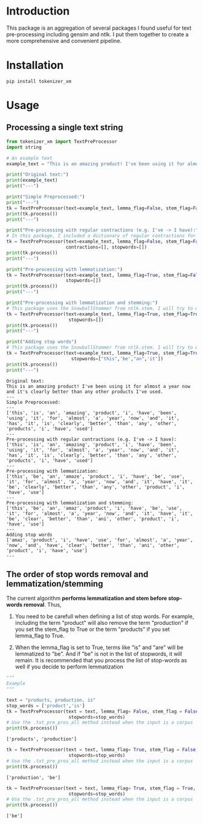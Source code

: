 
# Introduction 

This package is an aggregation of several packages I found useful for text pre-processing including gensim and ntlk. I put them together to create a more comprehensive and convenient pipeline. 

# Installation

```
pip install tokenizer_xm
```

# Usage

## Processing a single text string


```python
from tokenizer_xm import TextPreProcessor
import string

# An example text
example_text = "This is an amazing product! I've been using it for almost a year now and it's clearly better than any other products I've used."
```


```python
print("Original text:")
print(example_text)
print("---")

print("Simple Preprocessed:")
print("---")
tk = TextPreProcessor(text=example_text, lemma_flag=False, stem_flag=False, stopwords=[])
print(tk.process())
print("---")

print("Pre-processing with regular contractions (e.g. I've -> I have):")
# In this package, I included a dictionary of regular contractions for your convenience
tk = TextPreProcessor(text=example_text, lemma_flag=False, stem_flag=False, \
                      contractions=[], stopwords=[])
print(tk.process())
print("---")

print("Pre-processing with lemmatization:")
tk = TextPreProcessor(text=example_text, lemma_flag=True, stem_flag=False, \
                      stopwords=[])
print(tk.process())
print("---")

print("Pre-processing with lemmatization and stemming:")
# This package uses the SnowballStemmer from ntlk.stem. I will try to make it customizable later
tk = TextPreProcessor(text=example_text, lemma_flag=True, stem_flag=True, \
                       stopwords=[])
print(tk.process())
print("---")

print("Adding stop words")
# This package uses the SnowballStemmer from ntlk.stem. I will try to make it customizable later
tk = TextPreProcessor(text=example_text, lemma_flag=True, stem_flag=True, \
                        stopwords=["this",'be',"an",'it'])
print(tk.process())
print("---")
```

    Original text:
    This is an amazing product! I've been using it for almost a year now and it's clearly better than any other products I've used.
    ---
    Simple Preprocessed:
    ---
    ['this', 'is', 'an', 'amazing', 'product', 'i', 'have', 'been', 'using', 'it', 'for', 'almost', 'a', 'year', 'now', 'and', 'it', 'has', 'it', 'is', 'clearly', 'better', 'than', 'any', 'other', 'products', 'i', 'have', 'used']
    ---
    Pre-processing with regular contractions (e.g. I've -> I have):
    ['this', 'is', 'an', 'amazing', 'product', 'i', 'have', 'been', 'using', 'it', 'for', 'almost', 'a', 'year', 'now', 'and', 'it', 'has', 'it', 'is', 'clearly', 'better', 'than', 'any', 'other', 'products', 'i', 'have', 'used']
    ---
    Pre-processing with lemmatization:
    ['this', 'be', 'an', 'amaze', 'product', 'i', 'have', 'be', 'use', 'it', 'for', 'almost', 'a', 'year', 'now', 'and', 'it', 'have', 'it', 'be', 'clearly', 'better', 'than', 'any', 'other', 'product', 'i', 'have', 'use']
    ---
    Pre-processing with lemmatization and stemming:
    ['this', 'be', 'an', 'amaz', 'product', 'i', 'have', 'be', 'use', 'it', 'for', 'almost', 'a', 'year', 'now', 'and', 'it', 'have', 'it', 'be', 'clear', 'better', 'than', 'ani', 'other', 'product', 'i', 'have', 'use']
    ---
    Adding stop words
    ['amaz', 'product', 'i', 'have', 'use', 'for', 'almost', 'a', 'year', 'now', 'and', 'have', 'clear', 'better', 'than', 'ani', 'other', 'product', 'i', 'have', 'use']
    ---


## The order of stop words removal and lemmatization/stemming

The current algorithm **performs lemmatization and stem before stop-words removal**. Thus,

1. You need to be carefull when defining a list of stop words. For example, including the term "product" will also remove the term "production" if you set the stem_flag to True or the term "products" if you set lemma_flag to True.

2. When the lemma_flag is set to True, terms like "is" and "are" will be lemmatized to "be". And if "be" is not in the list of stopwords, it will remain. It is recommended that you process the list of stop-words as well if you decide to perform lemmatization


```python
"""
Example
"""

text = "products, production, is"
stop_words = ['product','is']
tk = TextPreProcessor(text = text, lemma_flag= False, stem_flag = False, \
                       stopwords=stop_words)
# Use the .txt_pre_pros_all method instead when the input is a corpus
print(tk.process())
```

    ['products', 'production']



```python
tk = TextPreProcessor(text = text, lemma_flag= True, stem_flag = False, \
                       stopwords=stop_words)
# Use the .txt_pre_pros_all method instead when the input is a corpus
print(tk.process())
```

    ['production', 'be']



```python
tk = TextPreProcessor(text = text, lemma_flag= True, stem_flag = True, \
                       stopwords=stop_words)
# Use the .txt_pre_pros_all method instead when the input is a corpus
print(tk.process())
```

    ['be']

